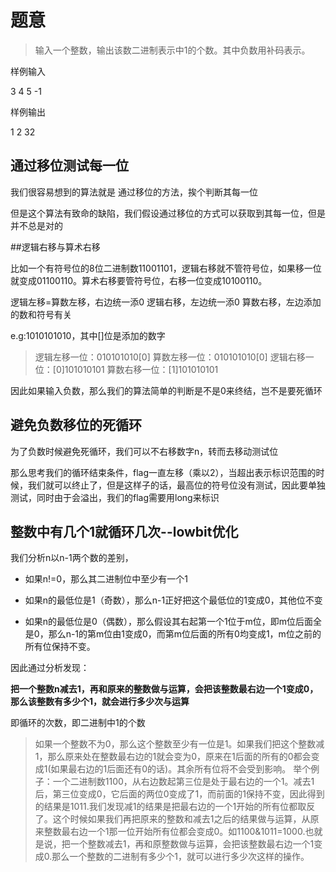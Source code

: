 # 题意

> 输入一个整数，输出该数二进制表示中1的个数。其中负数用补码表示。

样例输入

3 4 5 -1

样例输出

1 2 32

## 通过移位测试每一位

我们很容易想到的算法就是
通过移位的方法，挨个判断其每一位

但是这个算法有致命的缺陷，我们假设通过移位的方式可以获取到其每一位，但是并不总是对的

##逻辑右移与算术右移

比如一个有符号位的8位二进制数11001101，逻辑右移就不管符号位，如果移一位就变成01100110。算术右移要管符号位，右移一位变成10100110。

逻辑左移=算数左移，右边统一添0
逻辑右移，左边统一添0
算数右移，左边添加的数和符号有关

e.g:1010101010，其中[]位是添加的数字

> 逻辑左移一位：010101010[0]
> 算数左移一位：010101010[0]
> 逻辑右移一位：[0]101010101
> 算数右移一位：[1]101010101

因此如果输入负数，那么我们的算法简单的判断是不是0来终结，岂不是要死循环

## 避免负数移位的死循环

为了负数时候避免死循环，我们可以不右移数字n，转而去移动测试位

那么思考我们的循环结束条件，flag一直左移（乘以2），当超出表示标识范围的时候，我们就可以终止了，但是这样子的话，最高位的符号位没有测试，因此要单独测试，同时由于会溢出，我们的flag需要用long来标识

## 整数中有几个1就循环几次--lowbit优化

我们分析n以n-1两个数的差别，

- 如果n!=0，那么其二进制位中至少有一个1

- 如果n的最低位是1（奇数），那么n-1正好把这个最低位的1变成0，其他位不变

- 如果n的最低位是0（偶数），那么假设其右起第一个1位于m位，即m位后面全是0，那么n-1的第m位由1变成0，而第m位后面的所有0均变成1，m位之前的所有位保持不变。

因此通过分析发现：

**把一个整数n减去1，再和原来的整数做与运算，会把该整数最右边一个1变成0，那么该整数有多少个1，就会进行多少次与运算**

即循环的次数，即二进制中1的个数

>如果一个整数不为0，那么这个整数至少有一位是1。如果我们把这个整数减1，那么原来处在整数最右边的1就会变为0，原来在1后面的所有的0都会变成1(如果最右边的1后面还有0的话)。其余所有位将不会受到影响。 举个例子：一个二进制数1100，从右边数起第三位是处于最右边的一个1。减去1后，第三位变成0，它后面的两位0变成了1，而前面的1保持不变，因此得到的结果是1011.我们发现减1的结果是把最右边的一个1开始的所有位都取反了。这个时候如果我们再把原来的整数和减去1之后的结果做与运算，从原来整数最右边一个1那一位开始所有位都会变成0。如1100&1011=1000.也就是说，把一个整数减去1，再和原整数做与运算，会把该整数最右边一个1变成0.那么一个整数的二进制有多少个1，就可以进行多少次这样的操作。

